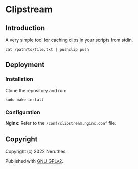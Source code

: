 # Clipstream


## Introduction

A very simple tool for caching clips in your scripts from stdin.

```
cat /path/to/file.txt | pushclip push
```


## Deployment

### Installation

Clone the repository and run:

```
sudo make install
```

### Configuration

**Nginx**: Refer to the `/conf/clipstream.nginx.conf` file.




## Copyright

Copyright (c) 2022 Neruthes.

Published with [GNU GPLv2](https://www.gnu.org/licenses/old-licenses/gpl-2.0.html).
